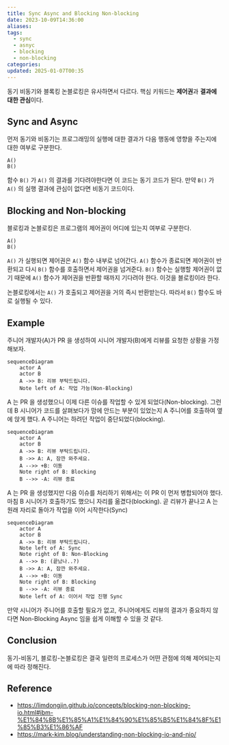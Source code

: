 ```yaml
---
title: Sync Async and Blocking Non-blocking
date: 2023-10-09T14:36:00
aliases: 
tags:
  - sync
  - asnyc
  - blocking
  - non-blocking
categories: 
updated: 2025-01-07T00:35
---
```


동기 비동기와 블록킹 논블로킹은 유사하면서 다르다. 핵심 키워드는 **제어권**과 **결과에 대한 관심**이다.

## Sync and Async

먼저 동기와 비동기는 프로그래밍의 실행에 대한 결과가 다음 행동에 영향을 주는지에 대한 여부로 구분한다.

```
A()
B()
```

함수 `B()` 가 `A()` 의 결과를 기다려야한다면 이 코드는 동기 코드가 된다. 만약 `B()` 가 `A()` 의 실행 결과에 관심이 없다면 비동기 코드이다.

## Blocking and Non-blocking

블로킹과 논블로킹은 프로그램의 제어권이 어디에 있는지 여부로 구분한다.

 ```
A()
B()
```

`A()` 가 실행되면 제어권은 `A()` 함수 내부로 넘어간다. `A()` 함수가 종료되면 제어권이 반환되고 다시 `B()` 함수를 호출하면서 제어권을 넘겨준다. `B()` 함수는 실행할 제어권이 없기 때문에 `A()` 함수가 제어권을 반환할 때까지 기다려야 한다. 이것을 블로킹이라 한다.

논블로킹에서는 `A()` 가 호출되고 제어권을 거의 즉시 반환받는다. 따라서 `B()` 함수도 바로 실행될 수 있다.

## Example

주니어 개발자(A)가 PR 을 생성하여 시니어 개발자(B)에게 리뷰를 요청한 상황을 가정해보자.

```mermaid
sequenceDiagram
    actor A
    actor B
    A ->> B: 리뷰 부탁드립니다.
    Note left of A: 작업 가능(Non-Blocking)
```

A 는 PR 을 생성했으니 이제 다른 이슈를 작업할 수 있게 되었다(Non-blocking). 그런데 B 시니어가 코드를 살펴보다가 맘에 안드는 부분이 있었는지 A 주니어를 호출하여 옆에 앉게 했다. A 주니어는 하려던 작업이 중단되었다(blocking).

```mermaid
sequenceDiagram
    actor A
    actor B
    A ->> B: 리뷰 부탁드립니다.
    B ->> A: A, 잠깐 와주세요.
    A -->> +B: 이동
    Note right of B: Blocking
    B -->> -A: 리뷰 종료
```

A 는 PR 을 생성했지만 다음 이슈를 처리하기 위해서는 이 PR 이 먼저 병합되어야 했다. 마침 B 시니어가 호출하기도 했으니 자리를 옮겼다(blocking). 곧 리뷰가 끝나고 A 는 원래 자리로 돌아가 작업을 이어 시작한다(Sync)

```mermaid
sequenceDiagram
    actor A
    actor B
    A ->> B: 리뷰 부탁드립니다.
    Note left of A: Sync
    Note right of B: Non-Blocking
    A -->> B: (끝났나..?)
    B ->> A: A, 잠깐 와주세요.
    A -->> +B: 이동
    Note right of B: Blocking
    B -->> -A: 리뷰 종료
    Note left of A: 이어서 작업 진행 Sync
```

만약 시니어가 주니어를 호출할 필요가 없고, 주니어에게도 리뷰의 결과가 중요하지 않다면 Non-Blocking Async 임을 쉽게 이해할 수 있을 것 같다.

## Conclusion

동기-비동기, 블로킹-논블로킹은 결국 일련의 프로세스가 어떤 관점에 의해 제어되는지에 따라 정해진다.

## Reference

- https://limdongjin.github.io/concepts/blocking-non-blocking-io.html#ibm-%E1%84%8B%E1%85%A1%E1%84%90%E1%85%B5%E1%84%8F%E1%85%B3%E1%86%AF
- https://mark-kim.blog/understanding-non-blocking-io-and-nio/
